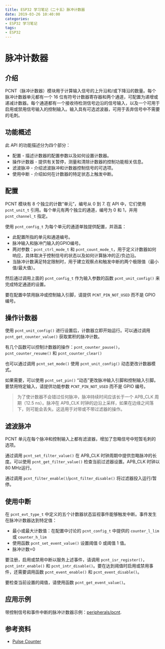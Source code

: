 ```yaml
---
title: ESP32 学习笔记（二十五）脉冲计数器
date: 2019-03-26 10:40:00
categories:
- ESP32 学习笔记
tags:
- ESP32
---
```


# 脉冲计数器

## 介绍

PCNT（脉冲计数器）模块用于计算输入信号的上升沿和/或下降沿的数量。每个脉冲计数器单元都有一个 16 位有符号计数器寄存器和两个通道，可配置为递增或递减计数器。每个通道都有一个接收待检测信号边沿的信号输入，以及一个可用于启用或禁用信号输入的控制输入。输入具有可选滤波器，可用于丢弃信号中不需要的毛刺。

## 功能概述

此 API 的功能描述分为四个部分：

 - 配置 - 描述计数器的配置参数以及如何设置计数器。
 - 操作计数器 - 提供有关暂停，测量和清除计数器的控制功能相关信息。
 - 滤波脉冲 - 介绍滤波脉冲和计数器控制信号的可选项。
 - 使用中断 - 介绍如何在计数器的特定状态上触发中断。

<!--more-->

## 配置

PCNT 模块有 8 个独立的计数“单元”，编号从 0 到 7. 在 API 中，它们使用 `pcnt_unit_t` 引用。每个单元有两个独立的通道，编号为 0 和 1，并用 `pcnt_channel_t` 指定。

使用 `pcnt_config_t` 为每个单元的通道单独提供配置，并涵盖：

 - 此配置所指的单元和通道编号。
 - 脉冲输入和脉冲门输入的GPIO编号。
 - 两对参数：`pcnt_ctrl_mode_t` 和 `pcnt_count_mode_t`，用于定义计数器如何响应，具体取决于控制信号的状态以及如何计算脉冲的正/负边沿。
 - 当脉冲计数满足特定限制时，用于建立观察点和触发中断的两个极限值（最小值/最大值）。

然后通过调用上面的 `pcnt_config_t` 作为输入参数的函数 `pcnt_unit_config()` 来完成特定通道的设置。

要在配置中禁用脉冲或控制输入引脚，请提供 `PCNT_PIN_NOT_USED` 而不是 GPIO 编号。

## 操作计数器

使用 `pcnt_unit_config()` 进行设置后，计数器立即开始运行。可以通过调用 `pcnt_get_counter_value()` 获取累积的脉冲计数。

有几个函数可以控制计数器的操作：`pcnt_counter_pause()`，`pcnt_counter_resume()` 和 `pcnt_counter_clear()`

也可以通过调用 `pcnt_set_mode()` 使用 `pcnt_unit_config()` 动态更改计数器模式。

如果需要，可以使用 `pcnt_set_pin()` “动态”更改脉冲输入引脚和控制输入引脚。要禁用特定输入，请提供功能参数 `PCNT_PIN_NOT_USED` 而不是 GPIO 编号。

>为了使计数器不会错过任何脉冲，脉冲持续时间应该长于一个 APB_CLK 周期（12.5 ns）。脉冲在 APB_CLK 时钟的边沿上采样，如果在边缘之间落下，则可能会丢失。这适用于对带或不带过滤器的操作。

## 滤波脉冲

PCNT 单元在每个脉冲和控制输入上都有滤波器，增加了忽略信号中短暂毛刺的选项。

通过调用 `pcnt_set_filter_value()` 在 APB_CLK 时钟周期中提供忽略脉冲的长度。可以使用 `pcnt_get_filter_value()` 检查当前过滤器设置。APB_CLK 时钟以 80 MHz运行。

通过调用 `pcnt_filter_enable()`/`pcnt_filter_disable()` 将过滤器投入运行/暂停。

## 使用中断

在 `pcnt_evt_type_t` 中定义的五个计数器状态监视事件能够触发中断。事件发生在脉冲计数器达到特定值：

 - 最小或最大计数值：在配置中讨论的 `pcnt_config_t` 中提供的 `counter_l_lim` 或 `counter_h_lim`
 - 使用函数 `pcnt_set_event_value()` 设置阈值 0 或阈值 1 值。
 - 脉冲计数=0

要注册，启用或禁用中断以服务上述事件，请调用 `pcnt_isr_register()`，`pcnt_intr_enable()` 和 `pcnt_intr_disable()`。要在达到阈值时启用或禁用事件，还需要调用函数 `pcnt_event_enable()` 和 `pcnt_event_disable()`。

要检查当前设置的阈值，请使用函数 `pcnt_get_event_value()`。

## 应用示例

带控制信号和事件中断的脉冲计数器示例：[peripherals/pcnt](https://github.com/espressif/esp-idf/tree/106dc0590/examples/peripherals/pcnt).

## 参考资料

 - [Pulse Counter](https://docs.espressif.com/projects/esp-idf/en/v3.2/api-reference/peripherals/pcnt.html)
